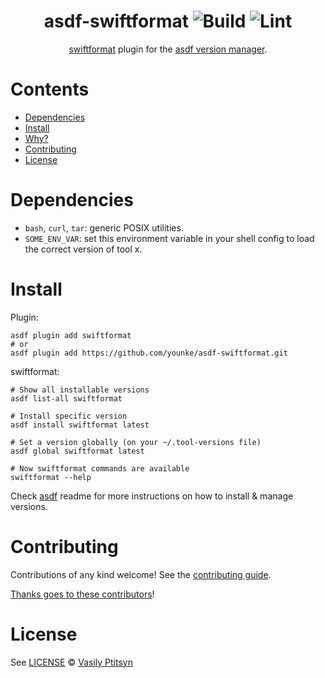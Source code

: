 <div align="center">

# asdf-swiftformat ![Build](https://github.com/younke/asdf-swiftformat/workflows/Build/badge.svg) ![Lint](https://github.com/younke/asdf-swiftformat/workflows/Lint/badge.svg)

[swiftformat](https://github.com/nicklockwood/SwiftFormat) plugin for the [asdf version manager](https://asdf-vm.com).

</div>

# Contents

- [Dependencies](#dependencies)
- [Install](#install)
- [Why?](#why)
- [Contributing](#contributing)
- [License](#license)

# Dependencies

- `bash`, `curl`, `tar`: generic POSIX utilities.
- `SOME_ENV_VAR`: set this environment variable in your shell config to load the correct version of tool x.

# Install

Plugin:

```shell
asdf plugin add swiftformat
# or
asdf plugin add https://github.com/younke/asdf-swiftformat.git
```

swiftformat:

```shell
# Show all installable versions
asdf list-all swiftformat

# Install specific version
asdf install swiftformat latest

# Set a version globally (on your ~/.tool-versions file)
asdf global swiftformat latest

# Now swiftformat commands are available
swiftformat --help
```

Check [asdf](https://github.com/asdf-vm/asdf) readme for more instructions on how to
install & manage versions.

# Contributing

Contributions of any kind welcome! See the [contributing guide](contributing.md).

[Thanks goes to these contributors](https://github.com/younke/asdf-swiftformat/graphs/contributors)!

# License

See [LICENSE](LICENSE) © [Vasily Ptitsyn](https://github.com/younke/)
